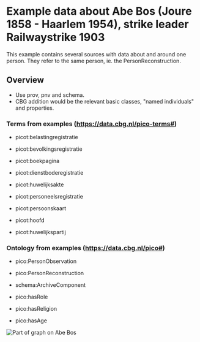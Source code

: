 # Example data about Abe Bos (Joure 1858 - Haarlem 1954), strike leader Railwaystrike 1903

This example contains several sources with data about and around one person. They refer to the same person, ie. the PersonReconstruction.

## Overview
* Use prov, pnv and schema.
* CBG addition would be the relevant basic classes, "named individuals" and properties. 

### Terms from examples (https://data.cbg.nl/pico-terms#)

- picot:belastingregistratie
- picot:bevolkingsregistratie
- picot:boekpagina
- picot:dienstboderegistratie
- picot:huwelijksakte
- picot:personeelsregistratie
- picot:persoonskaart

- picot:hoofd
- picot:huwelijkspartij

### Ontology from examples (https://data.cbg.nl/pico#)

- pico:PersonObservation
- pico:PersonReconstruction
- schema:ArchiveComponent

- pico:hasRole
- pico:hasReligion
- pico:hasAge



![Part of graph on Abe Bos](https://github.com/CBG-nl/A2A-LD/blob/main/examples/abe-bos/abe-bos.png?raw=true)
